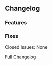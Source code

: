 ## Changelog

### Features

### Fixes

Closed Issues: None

[Full Changelog](https://github.com/JamCoreModding/RightClickHarvest/compare/2.1.1...2.2.0)
